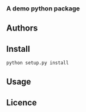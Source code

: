 ### A demo python package

## Authors

## Install

```bash
python setup.py install
```

## Usage



## Licence